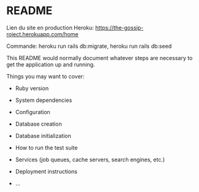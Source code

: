# README

Lien du site en production Heroku: https://the-gossip-roject.herokuapp.com/home

Commande:
heroku run rails db:migrate,
heroku run rails db:seed

This README would normally document whatever steps are necessary to get the
application up and running.

Things you may want to cover:

* Ruby version

* System dependencies

* Configuration

* Database creation

* Database initialization

* How to run the test suite

* Services (job queues, cache servers, search engines, etc.)

* Deployment instructions

* ...
